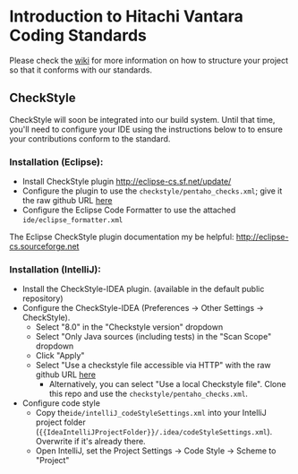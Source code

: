 # Introduction to Hitachi Vantara Coding Standards
Please check the [wiki](https://github.com/pentaho/pentaho-coding-standards/wiki) for more information on how to structure your project so that it conforms with our standards.

## CheckStyle
CheckStyle will soon be integrated into our build system. Until that time, you'll need to configure your IDE using the instructions below to to ensure your contributions conform to the standard.

### Installation (Eclipse):
- Install CheckStyle plugin http://eclipse-cs.sf.net/update/
- Configure the plugin to use the `checkstyle/pentaho_checks.xml`; give it the raw github URL [here](https://raw.githubusercontent.com/pentaho/pentaho-coding-standards/master/checkstyle/pentaho_checks.xml)  
- Configure the Eclipse Code Formatter to use the attached `ide/eclipse_formatter.xml`

The Eclipse CheckStyle plugin documentation my be helpful: http://eclipse-cs.sourceforge.net

### Installation (IntelliJ):
- Install the CheckStyle-IDEA plugin. (available in the default public repository)
- Configure the CheckStyle-IDEA (Preferences -> Other Settings -> CheckStyle).
  - Select "8.0" in the "Checkstyle version" dropdown
  - Select "Only Java sources (including tests) in the "Scan Scope" dropdown
  - Click "Apply"
  - Select "Use a checkstyle file accessible via HTTP" with the raw github URL [here](https://raw.githubusercontent.com/pentaho/pentaho-coding-standards/master/checkstyle/pentaho_checks.xml)
    - Alternatively, you can select "Use a local Checkstyle file". Clone this repo and use the `checkstyle/pentaho_checks.xml`.
- Configure code style
  - Copy the`ide/intelliJ_codeStyleSettings.xml` into your IntelliJ project folder (`{{IdeaIntelliJProjectFolder}}/.idea/codeStyleSettings.xml`). Overwrite if it's already there.
  - Open IntelliJ, set the Project Settings -> Code Style -> Scheme to "Project"

